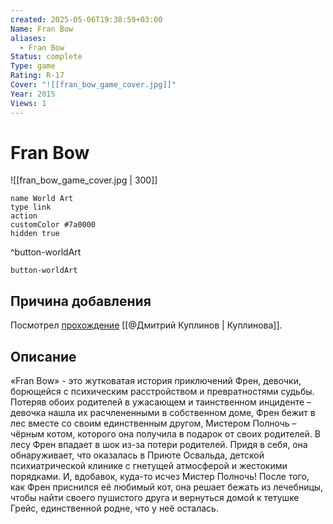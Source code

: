 ```yaml
---
created: 2025-05-06T19:38:59+03:00
Name: Fran Bow
aliases:
  - Fran Bow
Status: complete
Type: game
Rating: R-17
Cover: "![[fran_bow_game_cover.jpg]]"
Year: 2015
Views: 1
---
```


# Fran Bow

![[fran_bow_game_cover.jpg | 300]]


```button
name World Art
type link
action 
customColor #7a0000
hidden true
```
^button-worldArt



`button-worldArt`


## Причина добавления

Посмотрел [прохождение](https://youtu.be/zczBDmPPekQ?si=lG5j-1BiW3IZGBKz) [[@Дмитрий Куплинов | Куплинова]].


## Описание

«Fran Bow» - это жутковатая история приключений Френ, девочки, борющейся с психическим расстройством и превратностями судьбы. Потеряв обоих родителей в ужасающем и таинственном инциденте – девочка нашла их расчлененными в собственном доме, Френ бежит в лес вместе со своим единственным другом, Мистером Полночь – чёрным котом, которого она получила в подарок от своих родителей. В лесу Френ впадает в шок из-за потери родителей. Придя в себя, она обнаруживает, что оказалась в Приюте Освальда, детской психиатрической клинике с гнетущей атмосферой и жестокими порядками. И, вдобавок, куда-то исчез Мистер Полночь! После того, как Френ приснился её любимый кот, она решает бежать из лечебницы, чтобы найти своего пушистого друга и вернуться домой к тетушке Грейс, единственной родне, что у неё осталась.

